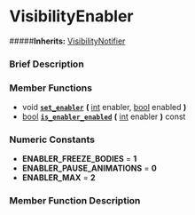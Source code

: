 #  VisibilityEnabler  
#####**Inherits:** [VisibilityNotifier](class_visibilitynotifier)

###  Brief Description  


###  Member Functions 
  * void  **[`set_enabler`](#set_enabler)**  **(** [int](class_int) enabler, [bool](class_bool) enabled  **)**
  * [bool](class_bool)  **[`is_enabler_enabled`](#is_enabler_enabled)**  **(** [int](class_int) enabler  **)** const

###  Numeric Constants  
  * **ENABLER_FREEZE_BODIES** = **1**
  * **ENABLER_PAUSE_ANIMATIONS** = **0**
  * **ENABLER_MAX** = **2**

###  Member Function Description  
